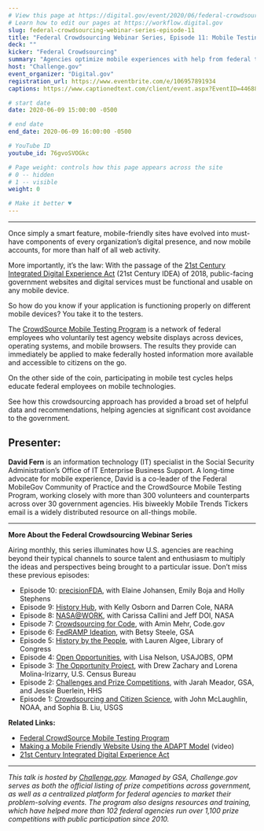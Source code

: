 ```yaml
---
# View this page at https://digital.gov/event/2020/06/federal-crowdsourcing-webinar-series-episode-11
# Learn how to edit our pages at https://workflow.digital.gov
slug: federal-crowdsourcing-webinar-series-episode-11
title: "Federal Crowdsourcing Webinar Series, Episode 11: Mobile Testing Program Makes Content More Accessible"
deck: ""
kicker: "Federal Crowdsourcing"
summary: "Agencies optimize mobile experiences with help from federal testers."
host: "Challenge.gov"
event_organizer: "Digital.gov"
registration_url: https://www.eventbrite.com/e/106957891934
captions: https://www.captionedtext.com/client/event.aspx?EventID=4468831&CustomerID=321

# start date
date: 2020-06-09 15:00:00 -0500

# end date
end_date: 2020-06-09 16:00:00 -0500

# YouTube ID
youtube_id: 76gvoSVOGkc

# Page weight: controls how this page appears across the site
# 0 -- hidden
# 1 -- visible
weight: 0

# Make it better ♥
---
```

---

Once simply a smart feature, mobile-friendly sites have evolved into must-have components of every organization’s digital presence, and now mobile accounts, for more than half of all web activity.

More importantly, it’s the law: With the passage of the [21st Century Integrated Digital Experience Act](https://digital.gov/resources/21st-century-integrated-digital-experience-act/) (21st Century IDEA) of 2018, public-facing government websites and digital services must be functional and usable on any mobile device.

So how do you know if your application is functioning properly on different mobile devices? You take it to the testers.

The [CrowdSource Mobile Testing Program](https://digital.gov/services/mobile-application-testing-program/) is a network of federal employees who voluntarily test agency website displays across devices, operating systems, and mobile browsers. The results they provide can immediately be applied to make federally hosted information more available and accessible to citizens on the go.

On the other side of the coin, participating in mobile test cycles helps educate federal employees on mobile technologies.

See how this crowdsourcing approach has provided a broad set of helpful data and recommendations, helping agencies at significant cost avoidance to the government.

## Presenter:

**David Fern** is an information technology (IT) specialist in the Social Security Administration’s Office of IT Enterprise Business Support. A long-time advocate for mobile experience, David is a co-leader of the Federal MobileGov Community of Practice and the CrowdSource Mobile Testing Program, working closely with more than 300 volunteers and counterparts across over 30 government agencies. His biweekly Mobile Trends Tickers email is a widely distributed resource on all-things mobile.

---

**More About the Federal Crowdsourcing Webinar Series**

Airing monthly, this series illuminates how U.S. agencies are reaching beyond their typical channels to source talent and enthusiasm to multiply the ideas and perspectives being brought to a particular issue. Don’t miss these previous episodes:

 - Episode 10: [precisionFDA](https://digital.gov/event/2020/05/12/federal-crowdsourcing-webinar-series-episode-10/), with Elaine Johansen, Emily Boja and Holly Stephens
 - Episode 9: [History Hub](https://digital.gov/event/2020/04/27/federal-crowdsourcing-webinar-series-episode-9/), with Kelly Osborn and Darren Cole, NARA
 - Episode 8: [NASA@WORK](https://digital.gov/event/2020/03/10/federal-crowdsourcing-webinar-series-episode-8/), with Carissa Callini and Jeff DOI, NASA
 - Episode 7: [Crowdsourcing for Code](https://digital.gov/event/2020/02/11/federal-crowdsourcing-webinar-series-episode-7/), with Amin Mehr, Code.gov
 - Episode 6: [FedRAMP Ideation](https://www.youtube.com/watch?v=bx1ANQtHNQY), with Betsy Steele, GSA
 - Episode 5: [History by the People](https://digital.gov/event/2019/08/13/federal-crowdsourcing-webinar-series-episode-5-by-the-people/), with Lauren Algee, Library of Congress
 - Episode 4: [Open Opportunities](https://digital.gov/event/2019/07/09/federal-crowdsourcing-webinar-series-episode-4-open-opportunities/), with Lisa Nelson, USAJOBS, OPM
 - Episode 3: [The Opportunity Project](https://digital.gov/event/2019/06/11/federal-crowdsourcing-webinar-series-episode-3-opportunity-project/), with Drew Zachary and Lorena Molina-Irizarry, U.S. Census Bureau
 - Episode 2: [Challenges and Prize Competitions](https://digital.gov/event/2019/05/14/federal-crowdsourcing-webinar-series-episode-2-challengegov/), with Jarah Meador, GSA, and Jessie Buerlein, HHS
 - Episode 1: [Crowdsourcing and Citizen Science](https://digital.gov/event/2019/04/09/federal-crowdsourcing-mobilize-citizen-scientists/), with John McLaughlin, NOAA, and Sophia B. Liu, USGS
 
 **Related Links:** 

 - [Federal CrowdSource Mobile Testing Program](https://digital.gov/services/mobile-application-testing-program/)
 - [Making a Mobile Friendly Website Using the ADAPT Model](https://www.youtube.com/watch?v=x8UvFt26MDE) (video)
 - [21st Century Integrated Digital Experience Act](https://digital.gov/resources/21st-century-integrated-digital-experience-act/)
 
 ---
 
 *This talk is hosted by [Challenge.gov](http://www.challenge.gov). Managed by GSA, Challenge.gov serves as both the official listing of prize competitions across government, as well as a centralized platform for federal agencies to market their problem-solving events. The program also designs resources and training, which have helped more than 102 federal agencies run over 1,100 prize competitions with public participation since 2010.*
